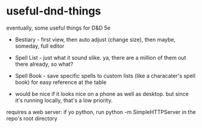 # useful-dnd-things
eventually, some useful things for D&amp;D 5e

- Bestiary - first view, then auto adjust (change size), then maybe, someday, full editor

- Spell List - just what it sound slike. ya, there are a million of them out there already, so what?

- Spell Book - save specific spells to custom lists (like a characater's spell book) for easy reference at the table

- would be nice if it looks nice on a phone as well as desktop. but since it's running locally, that's a low priority.

requires a web server: if yo python, run python -m SimpleHTTPServer in the repo's root directory
